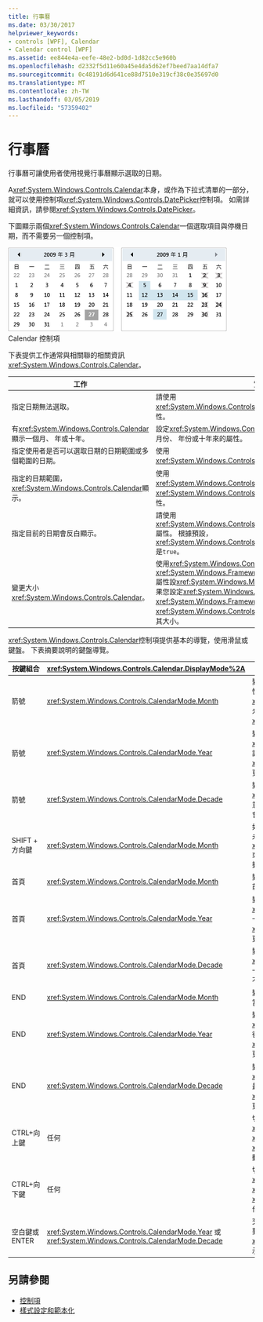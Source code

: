 ```yaml
---
title: 行事曆
ms.date: 03/30/2017
helpviewer_keywords:
- controls [WPF], Calendar
- Calendar control [WPF]
ms.assetid: ee844e4a-eefe-48e2-bd0d-1d82cc5e960b
ms.openlocfilehash: d2332f5d11e60a45e4da5d62ef7beed7aa14dfa7
ms.sourcegitcommit: 0c48191d6d641ce88d7510e319cf38c0e35697d0
ms.translationtype: MT
ms.contentlocale: zh-TW
ms.lasthandoff: 03/05/2019
ms.locfileid: "57359402"
---
```

# <a name="calendar"></a>行事曆
行事曆可讓使用者使用視覺行事曆顯示選取的日期。  
  
 A<xref:System.Windows.Controls.Calendar>本身，或作為下拉式清單的一部分，就可以使用控制項<xref:System.Windows.Controls.DatePicker>控制項。 如需詳細資訊，請參閱<xref:System.Windows.Controls.DatePicker>。  
  
 下圖顯示兩個<xref:System.Windows.Controls.Calendar>一個選取項目與停機日期，而不需要另一個控制項。  
  
 ![月曆控制項](./media/ndp-calendarcontrols.png "NDP_CalendarControls")  
Calendar 控制項  
  
 下表提供工作通常與相關聯的相關資訊<xref:System.Windows.Controls.Calendar>。  
  
|工作|實作|  
|----------|--------------------|  
|指定日期無法選取。|請使用 <xref:System.Windows.Controls.Calendar.BlackoutDates%2A> 屬性。|  
|有<xref:System.Windows.Controls.Calendar>顯示一個月、 年或十年。|設定<xref:System.Windows.Controls.Calendar.DisplayMode%2A>月份、 年份或十年來的屬性。|  
|指定使用者是否可以選取日期的日期範圍或多個範圍的日期。|使用<xref:System.Windows.Controls.Calendar.SelectionMode%2A>。|  
|指定的日期範圍，<xref:System.Windows.Controls.Calendar>顯示。|使用<xref:System.Windows.Controls.Calendar.DisplayDateStart%2A>和<xref:System.Windows.Controls.Calendar.DisplayDateEnd%2A>屬性。|  
|指定目前的日期會反白顯示。|請使用 <xref:System.Windows.Controls.Calendar.IsTodayHighlighted%2A> 屬性。 根據預設，<xref:System.Windows.Controls.Calendar.IsTodayHighlighted%2A>是`true`。|  
|變更大小<xref:System.Windows.Controls.Calendar>。|使用<xref:System.Windows.Controls.Viewbox>或設定<xref:System.Windows.FrameworkElement.LayoutTransform%2A>屬性設<xref:System.Windows.Media.ScaleTransform>。 請注意，如果您設定<xref:System.Windows.FrameworkElement.Width%2A>並<xref:System.Windows.FrameworkElement.Height%2A>的屬性<xref:System.Windows.Controls.Calendar>，實際的行事曆不會變更其大小。|  
  
 <xref:System.Windows.Controls.Calendar>控制項提供基本的導覽，使用滑鼠或鍵盤。 下表摘要說明的鍵盤導覽。  
  
|按鍵組合|<xref:System.Windows.Controls.Calendar.DisplayMode%2A>|動作|  
|---------------------|-----------------------------------------------------------------------------------------------------------------------------------------------------------|------------|  
|箭號|<xref:System.Windows.Controls.CalendarMode.Month>|變更<xref:System.Windows.Controls.Calendar.SelectedDate%2A>屬性如果<xref:System.Windows.Controls.Calendar.SelectionMode%2A>屬性未設定為<xref:System.Windows.Controls.CalendarSelectionMode.None>。|  
|箭號|<xref:System.Windows.Controls.CalendarMode.Year>|變更的月份<xref:System.Windows.Controls.Calendar.DisplayDate%2A>屬性。 請注意，<xref:System.Windows.Controls.Calendar.SelectedDate%2A>不會變更。|  
|箭號|<xref:System.Windows.Controls.CalendarMode.Decade>|變更的年份<xref:System.Windows.Controls.Calendar.DisplayDate%2A>。 請注意，<xref:System.Windows.Controls.Calendar.SelectedDate%2A>不會變更。|  
|SHIFT + 方向鍵|<xref:System.Windows.Controls.CalendarMode.Month>|如果<xref:System.Windows.Controls.Calendar.SelectionMode%2A>未設為<xref:System.Windows.Controls.CalendarSelectionMode.SingleDate>或<xref:System.Windows.Controls.CalendarSelectionMode.None>，擴充選取的日期範圍。|  
|首頁|<xref:System.Windows.Controls.CalendarMode.Month>|變更<xref:System.Windows.Controls.Calendar.SelectedDate%2A>目前月份的第一天。|  
|首頁|<xref:System.Windows.Controls.CalendarMode.Year>|變更的月份<xref:System.Windows.Controls.Calendar.DisplayDate%2A>一年的第一個月。 <xref:System.Windows.Controls.Calendar.SelectedDate%2A>不會變更。|  
|首頁|<xref:System.Windows.Controls.CalendarMode.Decade>|變更的年份<xref:System.Windows.Controls.Calendar.DisplayDate%2A>十年的第一年。 <xref:System.Windows.Controls.Calendar.SelectedDate%2A>不會變更。|  
|END|<xref:System.Windows.Controls.CalendarMode.Month>|變更<xref:System.Windows.Controls.Calendar.SelectedDate%2A>到當月最後一天。|  
|END|<xref:System.Windows.Controls.CalendarMode.Year>|變更的月份<xref:System.Windows.Controls.Calendar.DisplayDate%2A>來年的最後一個月。 <xref:System.Windows.Controls.Calendar.SelectedDate%2A>不會變更。|  
|END|<xref:System.Windows.Controls.CalendarMode.Decade>|變更的年份<xref:System.Windows.Controls.Calendar.DisplayDate%2A>至十年的最後一年。 <xref:System.Windows.Controls.Calendar.SelectedDate%2A>不會變更。|  
|CTRL+向上鍵|任何|切換至下一個較大<xref:System.Windows.Controls.Calendar.DisplayMode%2A>。 如果<xref:System.Windows.Controls.Calendar.DisplayMode%2A>已經是<xref:System.Windows.Controls.CalendarMode.Decade>，採取任何動作。|  
|CTRL+向下鍵|任何|切換至下一個較小<xref:System.Windows.Controls.Calendar.DisplayMode%2A>。 如果<xref:System.Windows.Controls.Calendar.DisplayMode%2A>已經是<xref:System.Windows.Controls.CalendarMode.Month>，採取任何動作。|  
|空白鍵或 ENTER|<xref:System.Windows.Controls.CalendarMode.Year> 或 <xref:System.Windows.Controls.CalendarMode.Decade>|交換器<xref:System.Windows.Controls.Calendar.DisplayMode%2A>要<xref:System.Windows.Controls.CalendarMode.Month>或<xref:System.Windows.Controls.CalendarMode.Year>焦點的項目所表示。|  
  
## <a name="see-also"></a>另請參閱
- [控制項](index.md)
- [樣式設定和範本化](styling-and-templating.md)
